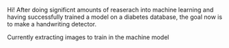 Hi!
After doing significnt amounts of reaserach into machine learning and having successfully trained a model on a diabetes database, the goal now is to make a handwriting detector.

Currently extracting images to train in the machine model
